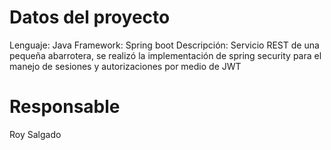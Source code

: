 # Datos del proyecto
Lenguaje: Java
Framework: Spring boot
Descripción: Servicio REST de una pequeña abarrotera, se realizó la implementación de spring security para el manejo de sesiones y autorizaciones por medio de JWT
# Responsable
Roy Salgado
